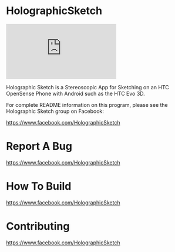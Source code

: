 HolographicSketch
====================


![alt tag](https://www.facebook.com/photo.php?fbid=307111926032219&set=pb.307085969368148.-2207520000.1388720935.&type=3&theater)



Holographic Sketch is a Stereoscopic App for Sketching on an HTC OpenSense Phone with Android such as the HTC Evo 3D.



For complete README information on this program, please see the Holographic Sketch group on Facebook:


https://www.facebook.com/HolographicSketch




Report A Bug
============


https://www.facebook.com/HolographicSketch




How To Build
============


https://www.facebook.com/HolographicSketch




Contributing
============


https://www.facebook.com/HolographicSketch



